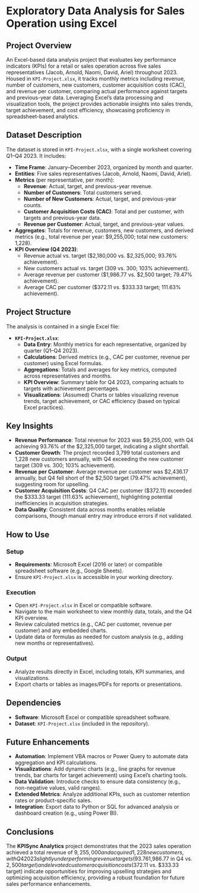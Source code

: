 # Exploratory Data Analysis for Sales Operation using Excel

## Project Overview

An Excel-based data analysis project that evaluates key performance indicators (KPIs) for a retail or sales operation across five sales representatives (Jacob, Arnold, Naomi, David, Ariel) throughout 2023. Housed in `KPI-Project.xlsx`, it tracks monthly metrics including revenue, number of customers, new customers, customer acquisition costs (CAC), and revenue per customer, comparing actual performance against targets and previous-year data. Leveraging Excel’s data processing and visualization tools, the project provides actionable insights into sales trends, target achievement, and cost efficiency, showcasing proficiency in spreadsheet-based analytics.

## Dataset Description

The dataset is stored in `KPI-Project.xlsx`, with a single worksheet covering Q1–Q4 2023. It includes:

-   **Time Frame**: January–December 2023, organized by month and quarter.
-   **Entities**: Five sales representatives (Jacob, Arnold, Naomi, David, Ariel).
-   **Metrics** (per representative, per month):
    -   **Revenue**: Actual, target, and previous-year revenue.
    -   **Number of Customers**: Total customers served.
    -   **Number of New Customers**: Actual, target, and previous-year counts.
    -   **Customer Acquisition Costs (CAC)**: Total and per customer, with targets and previous-year data.
    -   **Revenue per Customer**: Actual, target, and previous-year values.
-   **Aggregates**: Totals for revenue, customers, new customers, and derived metrics (e.g., total revenue per year: $9,255,000; total new customers: 1,228).
-   **KPI Overview (Q4 2023)**:
    -   Revenue actual vs. target ($2,180,000 vs. $2,325,000; 93.76% achievement).
    -   New customers actual vs. target (309 vs. 300; 103% achievement).
    -   Average revenue per customer ($1,986.77 vs. $2,500 target; 79.47% achievement).
    -   Average CAC per customer ($372.11 vs. $333.33 target; 111.63% achievement).

## Project Structure

The analysis is contained in a single Excel file:

-   **`KPI-Project.xlsx`**:
    -   **Data Entry**: Monthly metrics for each representative, organized by quarter (Q1–Q4 2023).
    -   **Calculations**: Derived metrics (e.g., CAC per customer, revenue per customer) using Excel formulas.
    -   **Aggregations**: Totals and averages for key metrics, computed across representatives and months.
    -   **KPI Overview**: Summary table for Q4 2023, comparing actuals to targets with achievement percentages.
    -   **Visualizations**: (Assumed) Charts or tables visualizing revenue trends, target achievement, or CAC efficiency (based on typical Excel practices).

## Key Insights

-   **Revenue Performance**: Total revenue for 2023 was $9,255,000, with Q4 achieving 93.76% of the $2,325,000 target, indicating a slight shortfall.
-   **Customer Growth**: The project recorded 3,799 total customers and 1,228 new customers annually, with Q4 exceeding the new customer target (309 vs. 300; 103% achievement).
-   **Revenue per Customer**: Average revenue per customer was $2,436.17 annually, but Q4 fell short of the $2,500 target (79.47% achievement), suggesting room for upselling.
-   **Customer Acquisition Costs**: Q4 CAC per customer ($372.11) exceeded the $333.33 target (111.63% achievement), highlighting potential inefficiencies in acquisition strategies.
-   **Data Quality**: Consistent data across months enables reliable comparisons, though manual entry may introduce errors if not validated.

## How to Use

### Setup

-   **Requirements**: Microsoft Excel (2016 or later) or compatible spreadsheet software (e.g., Google Sheets).
-   Ensure `KPI-Project.xlsx` is accessible in your working directory.

### Execution

-   Open `KPI-Project.xlsx` in Excel or compatible software.
-   Navigate to the main worksheet to view monthly data, totals, and the Q4 KPI overview.
-   Review calculated metrics (e.g., CAC per customer, revenue per customer) and any embedded charts.
-   Update data or formulas as needed for custom analysis (e.g., adding new months or representatives).

### Output

-   Analyze results directly in Excel, including totals, KPI summaries, and visualizations.
-   Export charts or tables as images/PDFs for reports or presentations.

## Dependencies

-   **Software**: Microsoft Excel or compatible spreadsheet software.
-   **Dataset**: `KPI-Project.xlsx` (included in the repository).

## Future Enhancements

-   **Automation**: Implement VBA macros or Power Query to automate data aggregation and KPI calculations.
-   **Visualizations**: Add dynamic charts (e.g., line graphs for revenue trends, bar charts for target achievement) using Excel’s charting tools.
-   **Data Validation**: Introduce checks to ensure data consistency (e.g., non-negative values, valid ranges).
-   **Extended Metrics**: Analyze additional KPIs, such as customer retention rates or product-specific sales.
-   **Integration**: Export data to Python or SQL for advanced analysis or dashboard creation (e.g., using Power BI).

## Conclusions

The **KPISync Analytics** project demonstrates that the 2023 sales operation achieved a total revenue of $9,255,000 and acquired 1,228 new customers, with Q4 2023 slightly underperforming revenue targets (93.76% achievement) but surpassing new customer goals (103% achievement); however, the average revenue per customer ($1,986.77 in Q4 vs. $2,500 target) and elevated customer acquisition costs ($372.11 vs. $333.33 target) indicate opportunities for improving upselling strategies and optimizing acquisition efficiency, providing a robust foundation for future sales performance enhancements.
